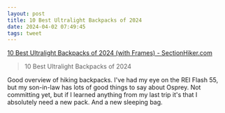 ```yaml
---
layout: post
title: 10 Best Ultralight Backpacks of 2024
date: 2024-04-02 07:49:45
tags: tweet
---
```


[10 Best Ultralight Backpacks of 2024 (with Frames) - SectionHiker.com](https://sectionhiker.com/sectionhiker-gear-guide/10-best-ultralight-backpacks/)

> 10 Best Ultralight Backpacks of 2024

Good overview of hiking backpacks. I've had my eye on the REI Flash 55, but my son-in-law has lots of good things to say about Osprey. Not committing yet, but if I learned anything from my last trip it's that I absolutely need a new pack. And a new sleeping bag. 
